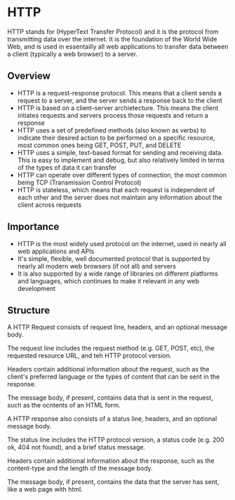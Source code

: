 # HTTP

HTTP stands for (HyperText Transfer Protocol) and it is the protocol from transmitting data over the internet.
It is the foundation of the World Wide Web, and is used in essentailly all web applications to transfer data between
a client (typically a web browser) to a server.

## Overview

- HTTP is a request-response protocol. This means that a client sends a request to a server, and the server sends a response back to the client
- HTTP is based on a client-server archietecture. This means the client intiates requests and servers process those requests and return a response
- HTTP uses a set of predefined methods (also known as verbs) to indicate their desired action to be performed on a specific resource, most common ones being GET, POST, PUT, and DELETE
- HTTP uses a simple, text-based format for sending and receiving data. This is easy to implement and debug, but also relatively limited in terms of the types of data it can transfer
- HTTP can operate over different types of connection, the most common being TCP (Transmission Control Protocol)
- HTTP is stateless, which means that each request is independent of each other and the server does not maintain any information about the client across requests

## Importance

- HTTP is the most widely used protocol on the internet, used in nearly all web applications and APIs
- It's simple, flexible, well documented protocol that is supported by nearly all modern web browsers (if not all) and servers
- It is also supported by a wide range of libraries on different platforms and languages, which continues to make it relevant in any web development

## Structure

A HTTP Request consists of request line, headers, and an optional message body.

The request line includes the request method (e.g. GET, POST, etc), the requested resource URL, and teh HTTP protocol version.

Headers contain additional information about the request, such as the client's preferred language or the types of content that can be sent in the response.

The message body, if present, contains data that is sent in the request, such as the ocntents of an HTML form.

A HTTP response also consists of a status line, headers, and an optional message body.

The status line includes the HTTP protocol version, a status code (e.g. 200 ok, 404 not found), and a brief status message.

Headers contain additional information about the response, such as the content-type and the length of the message body.

The message body, if present, contains the data that the server has sent, like a web page with html.


